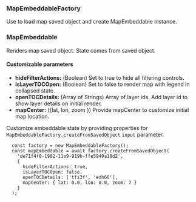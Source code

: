 ### MapEmbeddableFactory
Use to load map saved object and create MapEmbeddable instance.

### MapEmbeddable
Renders map saved object. State comes from saved object.

#### Customizable parameters
- **hideFilterActions:** (Boolean) Set to true to hide all filtering controls.
- **isLayerTOCOpen:** (Boolean) Set to false to render map with legend in collapsed state.
- **openTOCDetails:** (Array of Strings) Array of layer ids. Add layer id to show layer details on initial render.
- **mapCenter:** ({lat, lon, zoom }) Provide mapCenter to customize initial map location.


Customize embeddable state by providing properties for `MapEmbeddableFactory.createFromSavedObject` `input` parameter.

```
  const factory = new MapEmbeddableFactory();
  const mapEmbeddable = await factory.createFromSavedObject(
    'de71f4f0-1902-11e9-919b-ffe5949a18d2',
    {
      hideFilterActions: true,
      isLayerTOCOpen: false,
      openTOCDetails: ['tfi3f', 'edh66'],
      mapCenter: { lat: 0.0, lon: 0.0, zoom: 7 }
    }
  );
```
